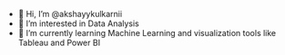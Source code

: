 - 👋 Hi, I’m @akshayykulkarnii
- 👀 I’m interested in Data Analysis
- 🌱 I’m currently learning Machine Learning and visualization tools like Tableau and Power BI


<!---
akshayykulkarnii/akshayykulkarnii is a ✨ special ✨ repository because its `README.md` (this file) appears on your GitHub profile.
You can click the Preview link to take a look at your changes.
--->
